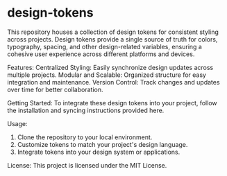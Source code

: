 # design-tokens
This repository houses a collection of design tokens for consistent styling across projects. Design tokens provide a single source of truth for colors, typography, spacing, and other design-related variables, ensuring a cohesive user experience across different platforms and devices.

Features:
  Centralized Styling: Easily synchronize design updates across multiple projects.
  Modular and Scalable: Organized structure for easy integration and maintenance.
  Version Control: Track changes and updates over time for better collaboration.
  
Getting Started:
To integrate these design tokens into your project, follow the installation and syncing instructions provided here.

Usage:
  1. Clone the repository to your local environment.
  2. Customize tokens to match your project's design language.
  3. Integrate tokens into your design system or applications.

License:
This project is licensed under the MIT License.
